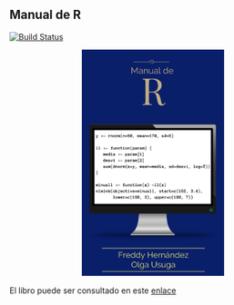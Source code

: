 ## Manual de R

[![Build Status](https://travis-ci.com/fhernanb/Manual-de-R.svg?branch=master)](https://travis-ci.org/fhernanb/Manual-de-R) 

<p align="center">
  <img src="images/portada.png" width="250">
</p>

El libro puede ser consultado en este [enlace](https://fhernanb.github.io/Manual-de-R) 


